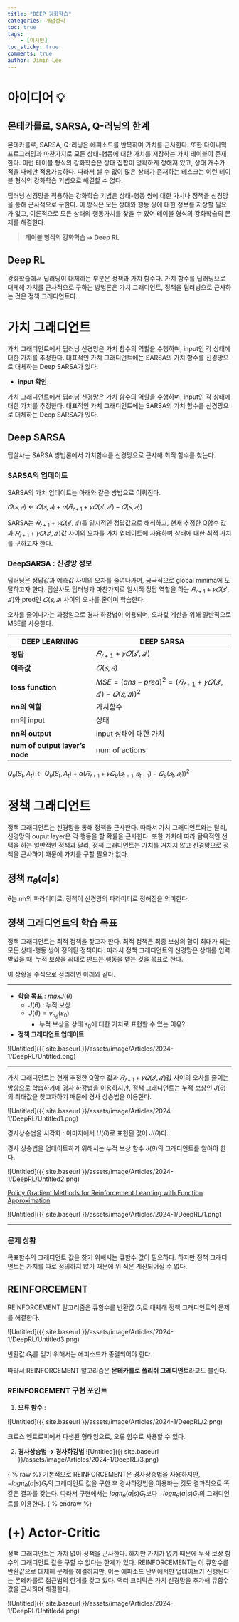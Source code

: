 ```yaml
---
title: "DEEP 강화학습"
categories: 개념정리
toc: true
tags: 
    - [이지민]
toc_sticky: true
comments: true
author: Jimin Lee
---
```


# 아이디어 💡

## 몬테카를로, SARSA, Q-러닝의 한계

몬테카를로, SARSA, Q-러닝은 에피소드를 반복하며 가치를 근사한다. 또한 다이나믹 프로그래밍과 마찬가지로 모든 상태-행동에 대한 가치를 저장하는 가치 테이블이 존재한다. 이런 테이블 형식의 강화학습은 상태 집합이 명확하게 정해져 있고, 상태 개수가 적을 때에만 적용가능하다. 따라서 셀 수 없이 많은 상태가 존재하는 테스크는 이런 테이블 형식의 강화학습 기법으로 해결할 수 없다. 

딥러닝 신경망을 적용하는 강화학습 기법은 상태-행동 쌍에 대한 가치나 정책을 신경망을 통해 근사적으로 구한다. 이 방식은 모든 상태와 행동 쌍에 대한 정보를 저장할 필요가 없고, 이론적으로 모든 상태의 행동가치를 찾을 수 있어 테이블 형식의 강화학습의 문제를 해결한다. 

> **테이블 형식의 강화학습 → Deep RL**
> 

## Deep RL

강화학습에서 딥러닝이 대체하는 부분은 정책과 가치 함수다. 가치 함수를 딥러닝으로 대체해 가치를 근사적으로 구하는 방법론은 가치 그래디언트,  정책을 딥러닝으로 근사하는 것은 정책 그래디언트다. 

# 가치 그래디언트

가치 그래디언트에서 딥러닝 신경망은 가치 함수의 역할을 수행하며, input인 각 상태에 대한 가치를 추정한다. 대표적인 가치 그래디언트에는 SARSA의 가치 함수를 신경망으로 대체하는 Deep SARSA가 있다. 

- **input 확인**

가치 그래디언트에서 딥러닝 신경망은 가치 함수의 역할을 수행하며, input인 각 상태에 대한 가치를 추정한다. 대표적인 가치 그래디언트에는 SARSA의 가치 함수를 신경망으로 대체하는 Deep SARSA가 있다. 

## Deep SARSA

딥살사는 SARSA 방법론에서 가치함수를 신경망으로 근사해 최적 함수를 찾는다. 

### SARSA의 업데이트

SARSA의 가치 업데이트는 아래와 같은 방법으로 이뤄진다. 

$𝑄(𝑠,𝑎) ← 𝑄(𝑠,𝑎) + 𝛼(𝑅_{𝑡+1} + 𝛾𝑄(𝑠',𝑎') − 𝑄(𝑠,𝑎))$

SARSA는 $𝑅_{𝑡+1} + 𝛾𝑄(𝑠',𝑎')$를 일시적인 정답값으로 해석하고, 현재 추정한 Q함수 값과 $𝑅_{𝑡+1} + 𝛾𝑄(𝑠',𝑎')$값 사이의 오차를 가치 업데이트에 사용하며 상태에 대한 최적 가치를 구하고자 한다. 

### DeepSARSA : 신경망 정보

딥러닝은 정답값과 예측값 사이의 오차를 줄여나가며, 궁극적으로 global minima에 도달하고자 한다. 딥살사도 딥러닝과 마찬가지로 일시적 정답 역할을 하는 $𝑅_{𝑡+1} + 𝛾𝑄(𝑠',𝑎')$와 pred인 $𝑄(𝑠,𝑎)$ 사이의 오차를 줄이며 학습한다. 

오차를 줄여나가는 과정임으로 경사 하강법이 이용되며, 오차값 계산을 위해 일반적으로 MSE를 사용한다. 

| **DEEP LEARNING** | **DEEP SARSA** |
| --- | --- |
| **정답** | $𝑅_{𝑡+1} + 𝛾𝑄(𝑠',𝑎')$ |
| **예측값** | $𝑄(𝑠,𝑎)$ |
| **loss function** | $MSE = (ans - pred)^2 = (𝑅_{𝑡+1} + 𝛾𝑄(𝑠',𝑎') − 𝑄(𝑠,𝑎))^2$ |
| **nn의 역할** | 가치함수  |
| nn의 input | 상태 |
| **nn의 output** | input 상태에 대한 가치  |
| **num of output layer’s node** | num of actions |

$Q_{\theta}(S_t,A_t) ← Q_{\theta}(S_t,A_t)  + \alpha (𝑅_{𝑡+1} + 𝛾𝑄_{\theta}(𝑠_{t+1},𝑎_{t+1}) − 𝑄_{\theta}(𝑠_t,𝑎_t))^2$

# 정책 그래디언트

정책 그래디언트는 신경망을 통해 정책을 근사한다. 따라서 가치 그래디언트와는 달리, 신경망의 ouput layer은 각 행동을 할 확률을 근사한다. 또한 가치에 따라 탐욕적인 선택을 하는 일반적인 정책과 달리, 정책 그래디언트는 가치를 거치지 않고 신경망으로 정책을 근사하기 때문에 가치를 구할 필요가 없다. 

## 정책 $\pi_{\theta}(a|s)$

$\theta$는 nn의 파라미터로, 정책이 신경망의 파라미터로 정해짐을 의미한다. 

## 정책 그래디언트의 학습 목표

정책 그래디언트는 최적 정책을 찾고자 한다. 최적 정책은 최종 보상의 합이 최대가 되는 모든 상태-행동 쌍이 정의된 정책이다. 따라서 정책 그래디언트의 신경망은 상태를 입력받았을 때, 누적 보상을 최대로 만드는 행동을 뱉는 것을 목표로 한다. 

이 상황을 수식으로 정리하면 아래와 같다. 

---

- **학습 목표** : $maxJ(\theta)$
    - $J(\theta)$ : 누적 보상
    - $J(\theta) = v_{\pi_{\theta}}(s_0)$
        - 누적 보상을 상태 $s_0$에 대한 가치로 표현할 수 있는 이유?
- **정책 그래디언트 업데이트**
    
![Untitled]({{ site.baseurl }}/assets/image/Articles/2024-1/DeepRL/Untitled.png)


---

가치 그래디언트는 현재 추정한 Q함수 값과 $𝑅_{𝑡+1} + 𝛾𝑄(𝑠',𝑎')$값 사이의 오차를 줄이는 방향으로 학습하기에 경사 하강법을 이용하지만, 정책 그래디언트는 누적 보상인 $J(\theta)$의 최대값을 찾고자하기 때문에 경사 상승법을 이용한다. 

![Untitled]({{ site.baseurl }}/assets/image/Articles/2024-1/DeepRL/Untitled1.png)

경사상승법을 시각화 : 이미지에서 $U(\theta)$로 표현된 값이 $J(\theta)$다. 

경사 상승법을 업데이트하기 위해서는 누적 보상 함수 $J(\theta)$의 그래디언트를 알아야 한다. 

![Untitled]({{ site.baseurl }}/assets/image/Articles/2024-1/DeepRL/Untitled2.png)  

[Policy Gradient Methods for Reinforcement Learning with Function Approximation](https://proceedings.neurips.cc/paper/1999/file/464d828b85b0bed98e80ade0a5c43b0f-Paper.pdf)

![Untitled]({{ site.baseurl }}/assets/image/Articles/2024-1/DeepRL/1.png)

---

### 문제 상황

목표함수의 그래디언트 값을 찾기 위해서는 큐함수 값이 필요하다. 하지만 정책 그래디언트는 가치를 따로 정의하지 않기 때문에 위 식은 계산되어질 수 없다. 

## REINFORCEMENT

 REINFORCEMENT 알고리즘은 큐함수를 반환값 $G_t$로 대체해 정책 그래디언트의 문제를 해결한다. 

![Untitled]({{ site.baseurl }}/assets/image/Articles/2024-1/DeepRL/Untitled3.png)

반환값 $G_t$를 얻기 위해서는 에피소드가 종결되어야 한다. 

따라서 REINFORCEMENT 알고리즘은 **몬테카를로 폴리쉬 그레디언트**라고도 불린다. 

### REINFORCEMENT 구현 포인트

1. **오류 함수** : 

![Untitled]({{ site.baseurl }}/assets/image/Articles/2024-1/DeepRL/2.png)
    
크로스 엔트로피에서 파생된 형태임으로, 오류 함수로 사용할 수 있다. 
    
2. **경사상승법 → 경사하강법**
![Untitled]({{ site.baseurl }}/assets/image/Articles/2024-1/DeepRL/3.png)
    
{ % raw %}
기본적으로 REINFORCEMENT은 경사상승법을 사용하지만, $-log \pi_{\theta}(a|s)G_t$의 그래디언트 값을 구한 후 경사하강법을 이용하는 것도 결과적으로 똑같은 결과를 갖는다. 따라서 구현에서는 $log \pi_{\theta}(a|s)G_t$보다 $-log \pi_{\theta}(a|s)G_t$의 그래디언트를 이용한다.
{ % endraw %}  

# (+) Actor-Critic

정책 그래디언트는 가치 없이 정책을 근사한다. 하지만 가치가 없기 때문에 누적 보상 함수의 그래디언트 값을 구할 수 없다는 한계가 있다. REINFORCEMENT는 이 큐함수를 반환값으로 대체해 문제를 해결하지만, 이는 에피소드 단위에서만 업데이트가 진행된다는 몬테카를로 접근법의 한계를 갖고 있다. 액터 크리틱은 가치 신경망을 추가해 큐함수 값을 근사하며 해결한다. 

![Untitled]({{ site.baseurl }}/assets/image/Articles/2024-1/DeepRL/Untitled4.png)
